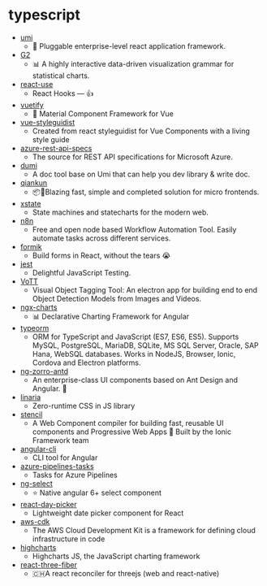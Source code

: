 # typescript
- [umi](https://github.com/umijs/umi)
  - 🌋 Pluggable enterprise-level react application framework.
- [G2](https://github.com/antvis/G2)
  - 📊 A highly interactive data-driven visualization grammar for statistical charts.
- [react-use](https://github.com/streamich/react-use)
  - React Hooks — 👍
- [vuetify](https://github.com/vuetifyjs/vuetify)
  - 🐉 Material Component Framework for Vue
- [vue-styleguidist](https://github.com/vue-styleguidist/vue-styleguidist)
  - Created from react styleguidist for Vue Components with a living style guide
- [azure-rest-api-specs](https://github.com/Azure/azure-rest-api-specs)
  - The source for REST API specifications for Microsoft Azure.
- [dumi](https://github.com/umijs/dumi)
  - A doc tool base on Umi that can help you dev library & write doc.
- [qiankun](https://github.com/umijs/qiankun)
  - 📦🚀Blazing fast, simple and completed solution for micro frontends.
- [xstate](https://github.com/davidkpiano/xstate)
  - State machines and statecharts for the modern web.
- [n8n](https://github.com/n8n-io/n8n)
  - Free and open node based Workflow Automation Tool. Easily automate tasks across different services.
- [formik](https://github.com/jaredpalmer/formik)
  - Build forms in React, without the tears 😭
- [jest](https://github.com/facebook/jest)
  - Delightful JavaScript Testing.
- [VoTT](https://github.com/microsoft/VoTT)
  - Visual Object Tagging Tool: An electron app for building end to end Object Detection Models from Images and Videos.
- [ngx-charts](https://github.com/swimlane/ngx-charts)
  - 📊 Declarative Charting Framework for Angular
- [typeorm](https://github.com/typeorm/typeorm)
  - ORM for TypeScript and JavaScript (ES7, ES6, ES5). Supports MySQL, PostgreSQL, MariaDB, SQLite, MS SQL Server, Oracle, SAP Hana, WebSQL databases. Works in NodeJS, Browser, Ionic, Cordova and Electron platforms.
- [ng-zorro-antd](https://github.com/NG-ZORRO/ng-zorro-antd)
  - An enterprise-class UI components based on Ant Design and Angular. 🐜
- [linaria](https://github.com/callstack/linaria)
  - Zero-runtime CSS in JS library
- [stencil](https://github.com/ionic-team/stencil)
  - A Web Component compiler for building fast, reusable UI components and Progressive Web Apps 💎 Built by the Ionic Framework team
- [angular-cli](https://github.com/angular/angular-cli)
  - CLI tool for Angular
- [azure-pipelines-tasks](https://github.com/microsoft/azure-pipelines-tasks)
  - Tasks for Azure Pipelines
- [ng-select](https://github.com/ng-select/ng-select)
  - ⭐️ Native angular 6+ select component
- [react-day-picker](https://github.com/gpbl/react-day-picker)
  - Lightweight date picker component for React
- [aws-cdk](https://github.com/aws/aws-cdk)
  - The AWS Cloud Development Kit is a framework for defining cloud infrastructure in code
- [highcharts](https://github.com/highcharts/highcharts)
  - Highcharts JS, the JavaScript charting framework
- [react-three-fiber](https://github.com/react-spring/react-three-fiber)
  - 🇨🇭A react reconciler for threejs (web and react-native)
